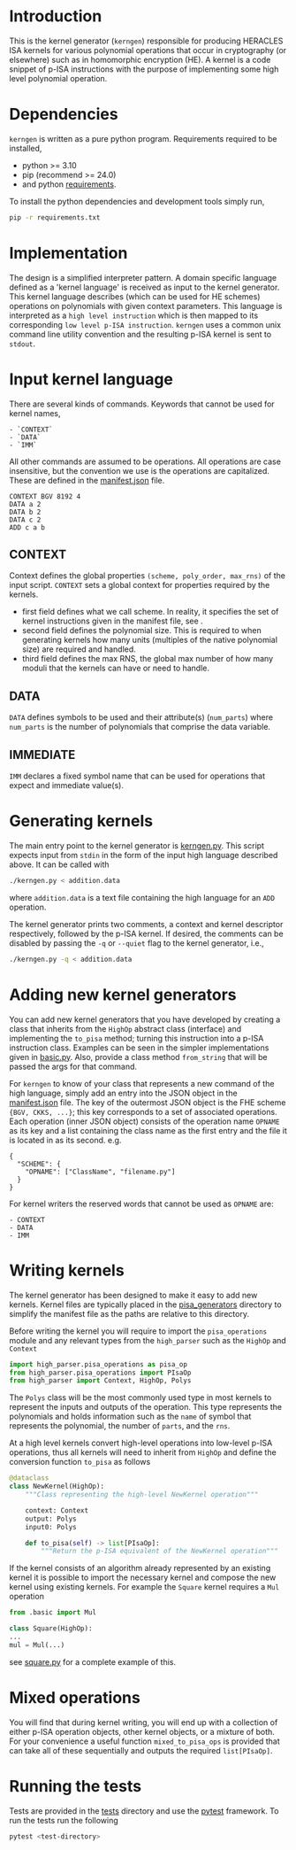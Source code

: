 # Introduction

This is the kernel generator (`kerngen`) responsible for producing HERACLES ISA
kernels for various polynomial operations that occur in cryptography (or
elsewhere) such as in homomorphic encryption (HE). A kernel is a code snippet
of p-ISA instructions with the purpose of implementing some high level
polynomial operation.


# Dependencies
`kerngen` is written as a pure python program. Requirements required to be
installed,

- python >= 3.10
- pip (recommend >= 24.0)
- and python [requirements](./requirements.txt).

To install the python dependencies and development tools simply run,

```bash
pip -r requirements.txt
```


# Implementation

The design is a simplified interpreter pattern. A domain specific language
defined as a 'kernel language' is received as input to the kernel generator.
This kernel language describes (which can be used for HE schemes) operations on
polynomials with given context parameters. This language is interpreted as a
`high level instruction` which is then mapped to its corresponding `low level
p-ISA instruction`. `kerngen` uses a common unix command line utility
convention and the resulting p-ISA kernel is sent to `stdout`.


# Input kernel language

There are several kinds of commands. Keywords that cannot be used for kernel
names,
```
- `CONTEXT`
- `DATA`
- `IMM`
```

All other commands are assumed to be operations. All operations are case
insensitive, but the convention we use is the operations are capitalized. These
are defined in the [manifest.json](./pisa_generators/manifest.json) file.
```
CONTEXT BGV 8192 4
DATA a 2
DATA b 2
DATA c 2
ADD c a b
```

## CONTEXT
Context defines the global properties `(scheme, poly_order, max_rns)` of the
input script.
`CONTEXT` sets a global context for properties required by the kernels.
- first field defines what we call scheme. In reality, it specifies the set of
kernel instructions given in the manifest file, see []().
- second field defines the polynomial size. This is required to when generating
kernels how many units (multiples of the native polynomial size) are required
and handled.
- third field defines the max RNS, the global max number of how many moduli that
the kernels can have or need to handle.

## DATA
`DATA` defines symbols to be used and their attribute(s) (`num_parts`) where
`num_parts` is the number of polynomials that comprise the data variable.

## IMMEDIATE
`IMM` declares a fixed symbol name that can be used for operations that
expect and immediate value(s).


# Generating kernels

The main entry point to the kernel generator is [kerngen.py](kerngen.py). This
script expects input from `stdin` in the form of the input high language
described above. It can be called with
```bash
./kerngen.py < addition.data
```
where `addition.data` is a text file containing the high language for an `ADD`
operation.

The kernel generator prints two comments, a context and kernel descriptor
respectively, followed by the p-ISA kernel. If desired, the comments can be
disabled by passing the `-q` or `--quiet` flag to the kernel generator, i.e.,
```bash
./kerngen.py -q < addition.data
```


# Adding new kernel generators

You can add new kernel generators that you have developed by creating a class
that inherits from the `HighOp` abstract class (interface) and implementing the
`to_pisa` method; turning this instruction into a p-ISA instruction class.
Examples can be seen in the simpler implementations given in
[basic.py](./pisa_generators/basic.py). Also, provide a class method
`from_string` that will be passed the args for that command.

For `kerngen` to know of your class that represents a new command of the high
language, simply add an entry into the JSON object in the
[manifest.json](./pisa_generators/manifest.json) file. The key of the outermost
JSON object is the FHE scheme `{BGV, CKKS, ...}`; this key corresponds to a set
of associated operations. Each operation (inner JSON object) consists of the
operation name `OPNAME` as its key and a list containing the class name as the
first entry and the file it is located in as its second. e.g.
```
{
  "SCHEME": {
    "OPNAME": ["ClassName", "filename.py"]
  }
}
```

For kernel writers the reserved words that cannot be used as `OPNAME` are:
```
- CONTEXT
- DATA
- IMM
```


# Writing kernels

The kernel generator has been designed to make it easy to add new kernels.
Kernel files are typically placed in the [pisa_generators](./pisa_generators)
directory to simplify the manifest file as the paths are relative to this
directory.

Before writing the kernel you will require to import the `pisa_operations`
module and any relevant types from the `high_parser` such as the `HighOp` and
`Context`
```python
import high_parser.pisa_operations as pisa_op
from high_parser.pisa_operations import PIsaOp
from high_parser import Context, HighOp, Polys
```

The `Polys` class will be the most commonly used type in most kernels to
represent the inputs and outputs of the operation. This type represents the
polynomials and holds information such as the `name` of symbol that represents
the polynomial, the number of `parts`, and the `rns`.

At a high level kernels convert high-level operations into low-level p-ISA
operations, thus all kernels will need to inherit from `HighOp` and define the
conversion function `to_pisa` as follows
```python
@dataclass
class NewKernel(HighOp):
    """Class representing the high-level NewKernel operation"""

    context: Context
    output: Polys
    input0: Polys

    def to_pisa(self) -> list[PIsaOp]:
        """Return the p-ISA equivalent of the NewKernel operation"""
```

If the kernel consists of an algorithm already represented by an existing
kernel it is possible to import the necessary kernel and compose the new kernel
using existing kernels. For example the `Square` kernel requires a `Mul`
operation
```python
from .basic import Mul

class Square(HighOp):
...
mul = Mul(...)
```
see [square.py](./pisa_generators/square.py) for a complete example of this.

# Mixed operations
You will find that during kernel writing, you will end up with a collection of
either p-ISA operation objects, other kernel objects, or a mixture of both. For
your convenience a useful function `mixed_to_pisa_ops` is provided that can
take all of these sequentially and outputs the required `list[PIsaOp]`.


# Running the tests
Tests are provided in the [tests](./tests) directory and use the
[pytest](https://pypi.org/project/pytest/) framework. To run the tests run the
following
```bash
pytest <test-directory>
```
